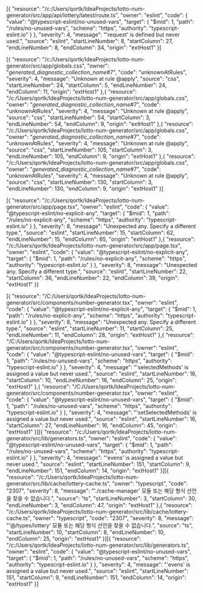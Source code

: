[{
	"resource": "/c:/Users/qortk/IdeaProjects/lotto-num-generator/src/app/api/lottery/latest/route.ts",
	"owner": "eslint",
	"code": {
		"value": "@typescript-eslint/no-unused-vars",
		"target": {
			"$mid": 1,
			"path": "/rules/no-unused-vars",
			"scheme": "https",
			"authority": "typescript-eslint.io"
		}
	},
	"severity": 4,
	"message": "'request' is defined but never used.",
	"source": "eslint",
	"startLineNumber": 8,
	"startColumn": 27,
	"endLineNumber": 8,
	"endColumn": 34,
	"origin": "extHost1"
}]

[{
	"resource": "/c:/Users/qortk/IdeaProjects/lotto-num-generator/src/app/globals.css",
	"owner": "_generated_diagnostic_collection_name_#7",
	"code": "unknownAtRules",
	"severity": 4,
	"message": "Unknown at rule @apply",
	"source": "css",
	"startLineNumber": 24,
	"startColumn": 5,
	"endLineNumber": 24,
	"endColumn": 11,
	"origin": "extHost1"
},{
	"resource": "/c:/Users/qortk/IdeaProjects/lotto-num-generator/src/app/globals.css",
	"owner": "_generated_diagnostic_collection_name_#7",
	"code": "unknownAtRules",
	"severity": 4,
	"message": "Unknown at rule @apply",
	"source": "css",
	"startLineNumber": 54,
	"startColumn": 3,
	"endLineNumber": 54,
	"endColumn": 9,
	"origin": "extHost1"
},{
	"resource": "/c:/Users/qortk/IdeaProjects/lotto-num-generator/src/app/globals.css",
	"owner": "_generated_diagnostic_collection_name_#7",
	"code": "unknownAtRules",
	"severity": 4,
	"message": "Unknown at rule @apply",
	"source": "css",
	"startLineNumber": 105,
	"startColumn": 3,
	"endLineNumber": 105,
	"endColumn": 9,
	"origin": "extHost1"
},{
	"resource": "/c:/Users/qortk/IdeaProjects/lotto-num-generator/src/app/globals.css",
	"owner": "_generated_diagnostic_collection_name_#7",
	"code": "unknownAtRules",
	"severity": 4,
	"message": "Unknown at rule @apply",
	"source": "css",
	"startLineNumber": 130,
	"startColumn": 3,
	"endLineNumber": 130,
	"endColumn": 9,
	"origin": "extHost1"
}]

[{
	"resource": "/c:/Users/qortk/IdeaProjects/lotto-num-generator/src/app/page.tsx",
	"owner": "eslint",
	"code": {
		"value": "@typescript-eslint/no-explicit-any",
		"target": {
			"$mid": 1,
			"path": "/rules/no-explicit-any",
			"scheme": "https",
			"authority": "typescript-eslint.io"
		}
	},
	"severity": 8,
	"message": "Unexpected any. Specify a different type.",
	"source": "eslint",
	"startLineNumber": 15,
	"startColumn": 62,
	"endLineNumber": 15,
	"endColumn": 65,
	"origin": "extHost1"
},{
	"resource": "/c:/Users/qortk/IdeaProjects/lotto-num-generator/src/app/page.tsx",
	"owner": "eslint",
	"code": {
		"value": "@typescript-eslint/no-explicit-any",
		"target": {
			"$mid": 1,
			"path": "/rules/no-explicit-any",
			"scheme": "https",
			"authority": "typescript-eslint.io"
		}
	},
	"severity": 8,
	"message": "Unexpected any. Specify a different type.",
	"source": "eslint",
	"startLineNumber": 22,
	"startColumn": 36,
	"endLineNumber": 22,
	"endColumn": 39,
	"origin": "extHost1"
}]

[{
	"resource": "/C:/Users/qortk/IdeaProjects/lotto-num-generator/src/components/number-generator.tsx",
	"owner": "eslint",
	"code": {
		"value": "@typescript-eslint/no-explicit-any",
		"target": {
			"$mid": 1,
			"path": "/rules/no-explicit-any",
			"scheme": "https",
			"authority": "typescript-eslint.io"
		}
	},
	"severity": 8,
	"message": "Unexpected any. Specify a different type.",
	"source": "eslint",
	"startLineNumber": 11,
	"startColumn": 25,
	"endLineNumber": 11,
	"endColumn": 28,
	"origin": "extHost1"
},{
	"resource": "/C:/Users/qortk/IdeaProjects/lotto-num-generator/src/components/number-generator.tsx",
	"owner": "eslint",
	"code": {
		"value": "@typescript-eslint/no-unused-vars",
		"target": {
			"$mid": 1,
			"path": "/rules/no-unused-vars",
			"scheme": "https",
			"authority": "typescript-eslint.io"
		}
	},
	"severity": 4,
	"message": "'selectedMethods' is assigned a value but never used.",
	"source": "eslint",
	"startLineNumber": 16,
	"startColumn": 10,
	"endLineNumber": 16,
	"endColumn": 25,
	"origin": "extHost1"
},{
	"resource": "/C:/Users/qortk/IdeaProjects/lotto-num-generator/src/components/number-generator.tsx",
	"owner": "eslint",
	"code": {
		"value": "@typescript-eslint/no-unused-vars",
		"target": {
			"$mid": 1,
			"path": "/rules/no-unused-vars",
			"scheme": "https",
			"authority": "typescript-eslint.io"
		}
	},
	"severity": 4,
	"message": "'setSelectedMethods' is assigned a value but never used.",
	"source": "eslint",
	"startLineNumber": 16,
	"startColumn": 27,
	"endLineNumber": 16,
	"endColumn": 45,
	"origin": "extHost1"
}][{
	"resource": "/c:/Users/qortk/IdeaProjects/lotto-num-generator/src/lib/generators.ts",
	"owner": "eslint",
	"code": {
		"value": "@typescript-eslint/no-unused-vars",
		"target": {
			"$mid": 1,
			"path": "/rules/no-unused-vars",
			"scheme": "https",
			"authority": "typescript-eslint.io"
		}
	},
	"severity": 4,
	"message": "'evens' is assigned a value but never used.",
	"source": "eslint",
	"startLineNumber": 151,
	"startColumn": 9,
	"endLineNumber": 151,
	"endColumn": 14,
	"origin": "extHost1"
}][{
	"resource": "/c:/Users/qortk/IdeaProjects/lotto-num-generator/src/lib/cache/lottery-cache.ts",
	"owner": "typescript",
	"code": "2307",
	"severity": 8,
	"message": "'./cache-manager' 모듈 또는 해당 형식 선언을 찾을 수 없습니다.",
	"source": "ts",
	"startLineNumber": 3,
	"startColumn": 30,
	"endLineNumber": 3,
	"endColumn": 47,
	"origin": "extHost1"
},{
	"resource": "/c:/Users/qortk/IdeaProjects/lotto-num-generator/src/lib/cache/lottery-cache.ts",
	"owner": "typescript",
	"code": "2307",
	"severity": 8,
	"message": "'@/types/lottery' 모듈 또는 해당 형식 선언을 찾을 수 없습니다.",
	"source": "ts",
	"startLineNumber": 10,
	"startColumn": 8,
	"endLineNumber": 10,
	"endColumn": 25,
	"origin": "extHost1"
}][{
	"resource": "/c:/Users/qortk/IdeaProjects/lotto-num-generator/src/lib/generators.ts",
	"owner": "eslint",
	"code": {
		"value": "@typescript-eslint/no-unused-vars",
		"target": {
			"$mid": 1,
			"path": "/rules/no-unused-vars",
			"scheme": "https",
			"authority": "typescript-eslint.io"
		}
	},
	"severity": 4,
	"message": "'evens' is assigned a value but never used.",
	"source": "eslint",
	"startLineNumber": 151,
	"startColumn": 9,
	"endLineNumber": 151,
	"endColumn": 14,
	"origin": "extHost1"
}]